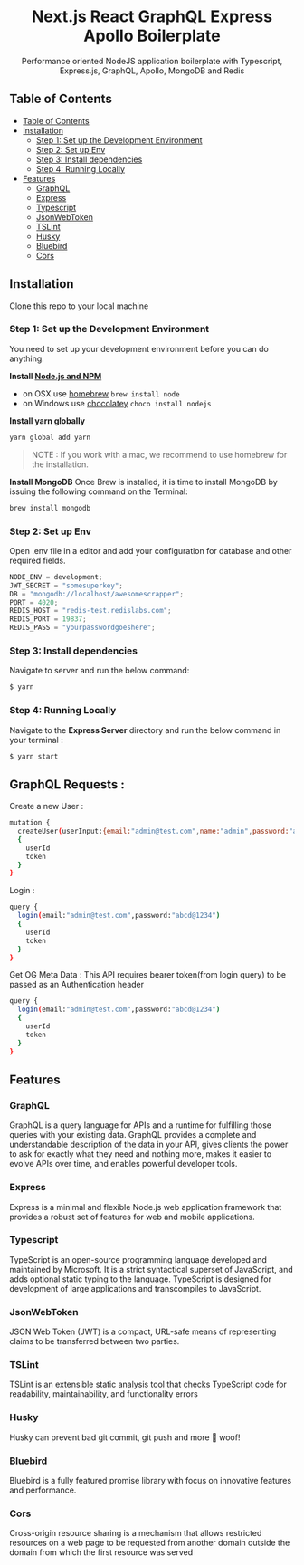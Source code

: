 <h1 align="center">Next.js React GraphQL Express Apollo Boilerplate</h1>

<p align="center">Performance oriented NodeJS application boilerplate with Typescript, Express.js, GraphQL, Apollo, MongoDB and Redis
</p>

## Table of Contents

- [Table of Contents](#table-of-contents)
- [Installation](#installation)
  - [Step 1: Set up the Development Environment](#step-1-set-up-the-development-environment)
  - [Step 2: Set up Env](#step-2-set-up-env)
  - [Step 3: Install dependencies](#step-3-install-dependencies)
  - [Step 4: Running Locally](#step-4-running-locally)
- [Features](#features)
  - [GraphQL](#graphql)
  - [Express](#express)
  - [Typescript](#typescript)
  - [JsonWebToken](#jsonwebtoken)
  - [TSLint](#tslint)
  - [Husky](#husky)
  - [Bluebird](#bluebird)
  - [Cors](#cors)

## Installation

Clone this repo to your local machine

### Step 1: Set up the Development Environment

You need to set up your development environment before you can do anything.

**Install [Node.js and NPM](https://nodejs.org/en/download/)**

- on OSX use [homebrew](http://brew.sh) `brew install node`
- on Windows use [chocolatey](https://chocolatey.org/) `choco install nodejs`

**Install yarn globally**

```bash
yarn global add yarn
```

> NOTE : If you work with a mac, we recommend to use homebrew for the installation.

**Install MongoDB**
Once Brew is installed, it is time to install MongoDB by issuing the following command on the Terminal:

```bash
brew install mongodb
```

### Step 2: Set up Env

Open .env file in a editor and add your configuration for database and other required fields.

```ts
NODE_ENV = development;
JWT_SECRET = "somesuperkey";
DB = "mongodb://localhost/awesomescrapper";
PORT = 4020;
REDIS_HOST = "redis-test.redislabs.com";
REDIS_PORT = 19837;
REDIS_PASS = "yourpasswordgoeshere";
```

### Step 3: Install dependencies

Navigate to server and run the below command:

```bash
$ yarn
```

### Step 4: Running Locally

Navigate to the **Express Server** directory and run the below command in your terminal :

```bash
$ yarn start
```

## GraphQL Requests :

Create a new User :

```bash
mutation {
  createUser(userInput:{email:"admin@test.com",name:"admin",password:"abcd@1234"})
  {
    userId
    token
  }
}
```

Login :

```bash
query {
  login(email:"admin@test.com",password:"abcd@1234")
  {
    userId
    token
  }
}
```

Get OG Meta Data :
This API requires bearer token(from login query) to be passed as an Authentication header

```bash
query {
  login(email:"admin@test.com",password:"abcd@1234")
  {
    userId
    token
  }
}
```

## Features

### GraphQL

GraphQL is a query language for APIs and a runtime for fulfilling those queries with your existing data. GraphQL provides a complete and understandable description of the data in your API, gives clients the power to ask for exactly what they need and nothing more, makes it easier to evolve APIs over time, and enables powerful developer tools.

### Express

Express is a minimal and flexible Node.js web application framework that provides a robust set of features for web and mobile applications.

### Typescript

TypeScript is an open-source programming language developed and maintained by Microsoft. It is a strict syntactical superset of JavaScript, and adds optional static typing to the language. TypeScript is designed for development of large applications and transcompiles to JavaScript.

### JsonWebToken

JSON Web Token (JWT) is a compact, URL-safe means of representing claims to be transferred between two parties.

### TSLint

TSLint is an extensible static analysis tool that checks TypeScript code for readability, maintainability, and functionality errors

### Husky

Husky can prevent bad git commit, git push and more 🐶 woof!

### Bluebird

Bluebird is a fully featured promise library with focus on innovative features and performance.

### Cors

Cross-origin resource sharing is a mechanism that allows restricted resources on a web page to be requested from another domain outside the domain from which the first resource was served
